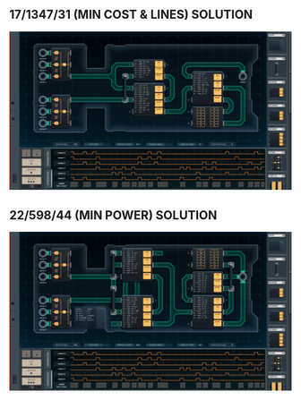 17/1347/31 (MIN COST & LINES) SOLUTION
--------------------------------------

![screenshot0](https://github.com/shiawasenahikari/Shenzhen-IO-Solutions/blob/master/039-brain-computer-interface/screenshot0.png)

22/598/44 (MIN POWER) SOLUTION
------------------------------

![screenshot1](https://github.com/shiawasenahikari/Shenzhen-IO-Solutions/blob/master/039-brain-computer-interface/screenshot1.png)
